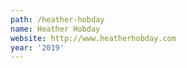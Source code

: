 ```yaml
---
path: /heather-hobday
name: Heather Hobday
website: http://www.heatherhobday.com
year: '2019'
---
```

